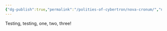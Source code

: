```yaml
---
{"dg-publish":true,"permalink":"/polities-of-cybertron/nova-cronum/","noteIcon":"default","created":"2025-03-24T17:22:25.981-04:00","updated":"2025-03-24T17:23:10.455-04:00"}
---
```

  
Testing, testing, one, two, three! 
